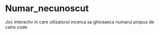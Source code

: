 # Numar_necunoscut
Joc interactiv in care utlizatorul incerca sa ghiceasca numarul propus de catre code
